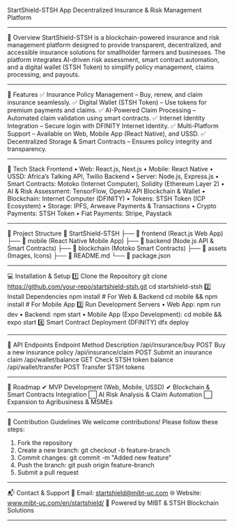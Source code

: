 StartShield-STSH App
Decentralized Insurance & Risk Management Platform
 
________________________________________
📌 Overview
StartShield-STSH is a blockchain-powered insurance and risk management platform designed to provide transparent, decentralized, and accessible insurance solutions for smallholder farmers and businesses. The platform integrates AI-driven risk assessment, smart contract automation, and a digital wallet (STSH Token) to simplify policy management, claims processing, and payouts.
________________________________________
🚀 Features
✅ Insurance Policy Management – Buy, renew, and claim insurance seamlessly.
✅ Digital Wallet (STSH Token) – Use tokens for premium payments and claims.
✅ AI-Powered Claim Processing – Automated claim validation using smart contracts.
✅ Internet Identity Integration – Secure login with DFINITY Internet Identity.
✅ Multi-Platform Support – Available on Web, Mobile App (React Native), and USSD.
✅ Decentralized Storage & Smart Contracts – Ensures policy integrity and transparency.
________________________________________
📱 Tech Stack
Frontend
•	Web: React.js, Next.js
•	Mobile: React Native
•	USSD: Africa’s Talking API, Twilio
Backend
•	Server: Node.js, Express.js
•	Smart Contracts: Motoko (Internet Computer), Solidity (Ethereum Layer 2)
•	AI & Risk Assessment: TensorFlow, OpenAI API
Blockchain & Wallet
•	Blockchain: Internet Computer (DFINITY)
•	Tokens: STSH Token (ICP Ecosystem)
•	Storage: IPFS, Arweave
Payments & Transactions
•	Crypto Payments: STSH Token
•	Fiat Payments: Stripe, Paystack
________________________________________
📂 Project Structure
📂 StartShield-STSH
├── 📂 frontend (React.js Web App)
├── 📂 mobile (React Native Mobile App)
├── 📂 backend (Node.js API & Smart Contracts)
├── 📂 blockchain (Motoko Smart Contracts)
├── 📂 assets (Images, Icons)
├── 📜 README.md
└── 📜 package.json
________________________________________
💻 Installation & Setup
1️⃣ Clone the Repository
git clone https://github.com/your-repo/startshield-stsh.git
cd startshield-stsh
2️⃣ Install Dependencies
npm install  # For Web & Backend
cd mobile && npm install  # For Mobile App
3️⃣ Run Development Servers
•	Web App:
npm run dev
•	Backend:
npm start
•	Mobile App (Expo Development):
cd mobile && expo start
4️⃣ Smart Contract Deployment (DFINITY)
dfx deploy
________________________________________
📌 API Endpoints
Endpoint	Method	Description
/api/insurance/buy	POST	Buy a new insurance policy
/api/insurance/claim	POST	Submit an insurance claim
/api/wallet/balance	GET	Check STSH token balance
/api/wallet/transfer	POST	Transfer STSH tokens
________________________________________
🎯 Roadmap
✔ MVP Development (Web, Mobile, USSD)
✔ Blockchain & Smart Contracts Integration
⬜ AI Risk Analysis & Claim Automation
⬜ Expansion to Agribusiness & MSMEs
________________________________________
🤝 Contribution Guidelines
We welcome contributions! Please follow these steps:
1.	Fork the repository
2.	Create a new branch: git checkout -b feature-branch
3.	Commit changes: git commit -m "Added new feature"
4.	Push the branch: git push origin feature-branch
5.	Submit a pull request
________________________________________
📬 Contact & Support
📧 Email: startshield@mibt-uc.com
🌐 Website: www.mibt-uc.com/en/startshield/
🚀 Powered by MIBT & STSH Blockchain Solutions
________________________________________


